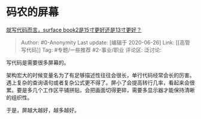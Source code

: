 # 码农的屏幕
[就写代码而言，surface book2是15寸更好还是13寸更好？](https://www.zhihu.com/question/307844865/answer/565438928)

> Author: #0-Anonymity
> Last update: [编辑于 2020-06-26]
> Link: [[高管写代码]]
> Tag: #专题/一些推荐 #2-事业/职业
> 评论区:
> 泛讨论:

写代码是需要很多屏幕的。

架构宏大的时候变量名为了有足够描述性往往会很长，单行代码经常会长的厉害。遇上复杂的查询语句或者复杂公式更不得了。屏小了会提高转行几率，看起来会很累。要是多几个工作区平铺拼贴，会把画面切得更碎，需要多显示器才能保持清晰的组织性。

于是，屏越大越好，越多越好。
